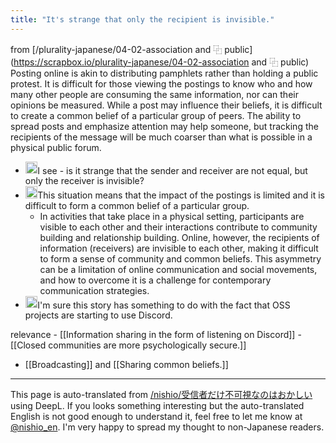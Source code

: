```yaml
---
title: "It's strange that only the recipient is invisible."
---
```


from [/plurality-japanese/04-02-association and ⿻ public](https://scrapbox.io/plurality-japanese/04-02-association and ⿻ public)
Posting online is akin to distributing pamphlets rather than holding a public protest. It is difficult for those viewing the postings to know who and how many other people are consuming the same information, nor can their opinions be measured. While a post may influence their beliefs, it is difficult to create a common belief of a particular group of peers. The ability to spread posts and emphasize attention may help someone, but tracking the recipients of the message will be much coarser than what is possible in a physical public forum.
- <img src='https://scrapbox.io/api/pages/nishio-en/nishio/icon' alt='nishio.icon' height="19.5"/>I see - is it strange that the sender and receiver are not equal, but only the receiver is invisible?
- <img src='https://scrapbox.io/api/pages/nishio-en/gpt/icon' alt='gpt.icon' height="19.5"/>This situation means that the impact of the postings is limited and it is difficult to form a common belief of a particular group.
    - In activities that take place in a physical setting, participants are visible to each other and their interactions contribute to community building and relationship building. Online, however, the recipients of information (receivers) are invisible to each other, making it difficult to form a sense of community and common beliefs. This asymmetry can be a limitation of online communication and social movements, and how to overcome it is a challenge for contemporary communication strategies.
- <img src='https://scrapbox.io/api/pages/nishio-en/nishio/icon' alt='nishio.icon' height="19.5"/>I'm sure this story has something to do with the fact that OSS projects are starting to use Discord.


relevance
    - [[Information sharing in the form of listening on Discord]]
    - [[Closed communities are more psychologically secure.]]
- [[Broadcasting]] and [[Sharing common beliefs.]]

---
This page is auto-translated from [/nishio/受信者だけ不可視なのはおかしい](https://scrapbox.io/nishio/受信者だけ不可視なのはおかしい) using DeepL. If you looks something interesting but the auto-translated English is not good enough to understand it, feel free to let me know at [@nishio_en](https://twitter.com/nishio_en). I'm very happy to spread my thought to non-Japanese readers.